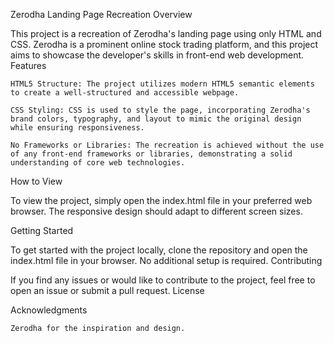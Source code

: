 Zerodha Landing Page Recreation
Overview

This project is a recreation of Zerodha's landing page using only HTML and CSS. Zerodha is a prominent online stock trading platform, and this project aims to showcase the developer's skills in front-end web development.
Features

    HTML5 Structure: The project utilizes modern HTML5 semantic elements to create a well-structured and accessible webpage.

    CSS Styling: CSS is used to style the page, incorporating Zerodha's brand colors, typography, and layout to mimic the original design while ensuring responsiveness.

    No Frameworks or Libraries: The recreation is achieved without the use of any front-end frameworks or libraries, demonstrating a solid understanding of core web technologies.

How to View

To view the project, simply open the index.html file in your preferred web browser. The responsive design should adapt to different screen sizes.

Getting Started

To get started with the project locally, clone the repository and open the index.html file in your browser. No additional setup is required.
Contributing

If you find any issues or would like to contribute to the project, feel free to open an issue or submit a pull request.
License

Acknowledgments

    Zerodha for the inspiration and design.
